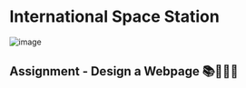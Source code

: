 # International Space Station

![image](https://github.com/ross-bish/Bootstrap/assets/83789503/4c005cc9-f3cf-42c2-9e4a-49dc47d7e1f5)

## Assignment - Design a Webpage 📚👨🏽‍💻


